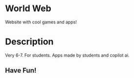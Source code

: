# World Web
Website with cool games and apps!

# Description
Very 6-7. For students.
Apps made by students and copilot ai.

## Have Fun!
